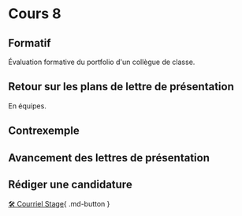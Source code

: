 # Cours 8 

## Formatif
Évaluation formative du portfolio d'un collègue de classe. 

## Retour sur les plans de lettre de présentation
En équipes.

## Contrexemple

## Avancement des lettres de présentation

## Rédiger une candidature
[🛠️ Courriel Stage](https://cmontmorency365-my.sharepoint.com/:b:/g/personal/lora_boisvert_cmontmorency_qc_ca/ETGMt9JgHCRItRu1tpKrgDcBrqPqN-blpKqOIh929QCoAg?e=A0Yk4Y){ .md-button }     


